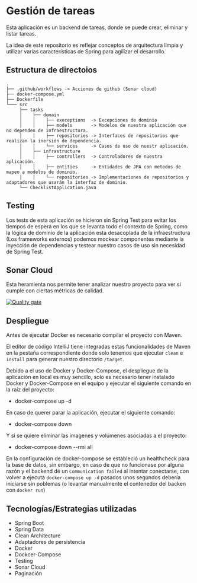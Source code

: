 # Gestión de tareas

Esta aplicación es un backend de tareas, donde se puede crear, eliminar y listar tareas.

La idea de este repositorio es reflejar conceptos de arquitectura limpia y utilizar varias características de Spring para agilizar el desarrollo.

## Estructura de directoios
```
.
├── .github/workflows -> Acciones de github (Sonar cloud)
├── docker-compose.yml
├── Dockerfile
└─── src
     ├── tasks
     │    ├── domain
     │    │    ├── execeptions  -> Excepciones de dominio
     │    │    ├── models       -> Modelos de nuestra aplicación que no dependen de infraestructura.
     │    │    ├── repositories -> Interfaces de repositorios que realizan la inersión de dependencia.
     │    │    └── services     -> Casos de uso de nuestr aplicación.
     │    ├── infrastructure
     │    │    ├── controllers  -> Controladores de nuestra aplicación.
     │    │    ├── entities     -> Entidades de JPA con metodos de mapeo a modelos de dominio.
     │    │    └── repositories -> Implementaciones de repositorios y adaptadores que usarán la interfaz de dominio.
     └── ChecklistApplication.java
```
## Testing
Los tests de esta aplicación se hicieron sin Spring Test para evitar los tiempos de espera en los que se levanta todo el contexto de Spring, como la lógica de dominio de la aplicación esta desacoplada de la infraestructura (Los frameworks externos) podemos mockear componentes mediante la inyección de dependencias y testear nuestro casos de uso sin necesidad de Spring Test.

## Sonar Cloud
Esta heramienta nos permite tener analizar nuestro proyecto para ver si cumple con ciertas métricas de calidad.

[![Quality gate](https://sonarcloud.io/api/project_badges/quality_gate?project=nicovegasr_checklist-spring-jpa)](https://sonarcloud.io/summary/new_code?id=nicovegasr_checklist-spring-jpa)

## Despliegue
Antes de ejecutar Docker es necesario compilar el proyecto con Maven.

El editor de código IntelliJ tiene integradas estas funcionalidades de Maven en la pestaña correspondiente donde solo tenemos que ejecutar `clean` e `install` para generar nuestro directorio `/target`.

Debido a el uso de Docker y Docker-Compose, el despliegue de la aplicación en local es muy sencillo, solo es necesario tener instalado Docker y Docker-Compose en el equipo y ejecutar el siguiente comando en la raíz del proyecto:
* docker-compose up -d

En caso de querer parar la aplicación, ejecutar el siguiente comando:
* docker-compose down

Y si se quiere eliminar las imagenes y volúmenes asociadas a el proyecto:
* docker-compose down --rmi all

En la configuración de docker-compose se estableció un healthcheck para la base de datos, sin embargo, en caso de que no funcionase por alguna razón y el backend dé un `Communication failed` al intentar conectarse, con volver a ejecuta `docker-compose up -d` pasados unos segundos debería iniciarse sin poblemas (o levantar manualmente el contenedor  del backen con `docker run`)


## Tecnologías/Estrategias utilizadas
* Spring Boot
* Spring Data
* Clean Architecture
* Adaptadores de persistencia
* Docker
* Dockcer-Compose
* Testing
* Sonar Cloud
* Paginación